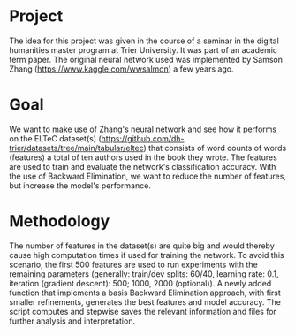 # Project

The idea for this project was given in the course of a seminar in the digital humanities master program at Trier University. It was part of an academic term paper.
The original neural network used was implemented by Samson Zhang (https://www.kaggle.com/wwsalmon) a few years ago.

# Goal
We want to make use of Zhang's neural network and see how it performs on the ELTeC dataset(s) (https://github.com/dh-trier/datasets/tree/main/tabular/eltec) that consists of word counts of words (features) a total of ten authors used in the book they wrote. The features are used to train and evaluate the network's classification accuracy. With the use of Backward Elimination, we want to reduce the number of features, but increase the model's performance.


# Methodology
The number of features in the dataset(s) are quite big and would thereby cause high computation times if used for training the network.
To avoid this scenario, the first 500 features are used to run experiments with the remaining parameters (generally: train/dev splits: 60/40, learning rate: 0.1, iteration (gradient descent): 500; 1000, 2000 (optional)).
A newly added function that implements a basis Backward Elimination approach, with first smaller refinements, generates the best features and model accuracy. The script computes and stepwise saves the relevant information and files for further analysis and interpretation.
